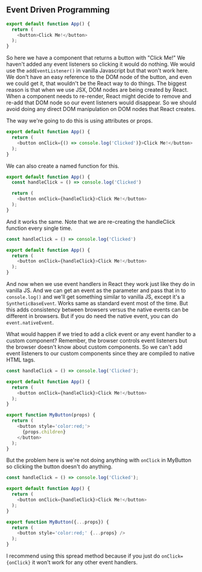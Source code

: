 ## Event Driven Programming

```js
export default function App() {
  return (
    <button>Click Me!</button>
  );
}
```

So here we have a component that returns a button with "Click Me!" We haven't added any event listeners so clicking it would do nothing. We would use the `addEventListener()` in vanilla Javascript but that won't work here. We don't have an easy reference to the DOM node of the button, and even we could get it, that wouldn't be the React way to do things. The biggest reason is that when we use JSX, DOM nodes are being created by React. When a component needs to re-render, React might decide to remove and re-add that DOM node so our event listeners would disappear. So we should avoid doing any direct DOM manipulation on DOM nodes that React creates.

The way we're going to do this is using attributes or props.

```js
export default function App() {
  return (
    <button onClick={() => console.log('Clicked')}>Click Me!</button>
  );
}
```

We can also create a named function for this.

```js
export default function App() {
  const handleClick = () => console.log('Clicked')

  return (
    <button onClick={handleClick}>Click Me!</button>
  );
}
```

And it works the same. Note that we are re-creating the handleClick function every single time.

```js
const handleClick = () => console.log('Clicked')

export default function App() {
  return (
    <button onClick={handleClick}>Click Me!</button>
  );
}
```

And now when we use event handlers in React they work just like they do in vanilla JS. And we can get an event as the parameter and pass that in to `console.log()` and we'll get something similar to vanilla JS, except it's a `SyntheticBaseEvent`. Works same as standard event most of the time. But this adds consistency between browsers versus the native events can be different in browsers. But if you do need the native event, you can do `event.nativeEvent`.

What would happen if we tried to add a click event or any event handler to a custom component? Remember, the browser controls event listeners but the browser doesn't know about custom components. So we can't add event listeners to our custom components since they are compiled to native HTML tags.

```js
const handleClick = () => console.log('Clicked');

export default function App() {
  return (
    <button onClick={handleClick}>Click Me!</button>
  );
}

export function MyButton(props) {
  return (
    <button style='color:red;'>
      {props.children}
    </button>
  );
}
```

But the problem here is we're not doing anything with `onClick` in MyButton so clicking the button doesn't do anything.

```js
const handleClick = () => console.log('Clicked');

export default function App() {
  return (
    <button onClick={handleClick}>Click Me!</button>
  );
}

export function MyButton({...props}) {
  return (
    <button style='color:red;' {...props} />
  );
}
```

I recommend using this spread method because if you just do `onClick={onClick}` it won't work for any other event handlers.
